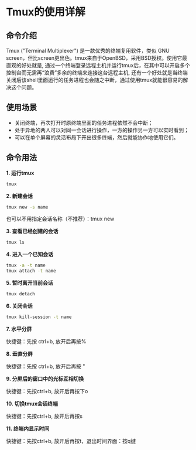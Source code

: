 # Tmux的使用详解

## 命令介绍

Tmux ("Terminal Multiplexer") 是一款优秀的终端复用软件，类似 GNU screen，但比screen更出色。tmux来自于OpenBSD，采用BSD授权。使用它最直观的好处就是, 通过一个终端登录远程主机并运行tmux后，在其中可以开启多个控制台而无需再“浪费”多余的终端来连接这台远程主机, 还有一个好处就是当终端关闭后该shell里面运行的任务进程也会随之中断，通过使用tmux就能很容易的解决这个问题。

## 使用场景

- 关闭终端，再次打开时原终端里面的任务进程依然不会中断；
- 处于异地的两人可以对同一会话进行操作，一方的操作另一方可以实时看到；
- 可以在单个屏幕的灵活布局下开出很多终端，然后就能协作地使用它们。

## 命令用法

**1. 运行tmux**
```bash
tmux
```
**2. 新建会话**
```bash
tmux new -s name
```
也可以不用指定会话名称（不推荐）：tmux new

**3. 查看已经创建的会话**
```bash
tmux ls
```
**4. 进入一个已知会话**
```bash
tmux -a -t name
tmux attach -t name
```
**5. 暂时离开当前会话**
```bash
tmux detach
```
**6. 关闭会话**
```bash
tmux kill-session -t name
```
**7. 水平分屏**

快捷键：先按 ctrl+b, 放开后再按%

**8. 垂直分屏**

快捷键：先按 ctrl+b, 放开后再按 "

**9. 分屏后的窗口中的光标互相切换**

快捷键：先按ctrl+b, 放开后再按下o

**10. 切换tmux会话终端**

快捷键：先按ctrl+b, 放开后再按s

**11. 终端内显示时间**

快捷键：先按ctrl+b, 放开后再按t，退出时间界面：按q键


